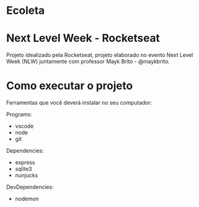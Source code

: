 # Ecoleta

# Next Level Week - Rocketseat
Projeto idealizado pela Rocketseat, projeto elaborado no evento Next Level Week (NLW) juntamente com professor Mayk Brito - @maykbrito. 

# Como executar o projeto
Ferramentas que você deverá instalar no seu computador:

Programs:
- vscode
- node
- git

Dependencies:
- express
- sqlite3
- nunjucks

DevDependencies:
- nodemon
